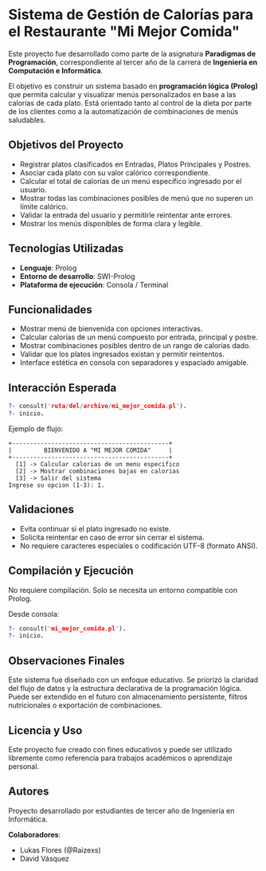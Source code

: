 
# Sistema de Gestión de Calorías para el Restaurante "Mi Mejor Comida"

Este proyecto fue desarrollado como parte de la asignatura **Paradigmas de Programación**, correspondiente al tercer año de la carrera de **Ingeniería en Computación e Informática**.

El objetivo es construir un sistema basado en **programación lógica (Prolog)** que permita calcular y visualizar menús personalizados en base a las calorías de cada plato. Está orientado tanto al control de la dieta por parte de los clientes como a la automatización de combinaciones de menús saludables.

## Objetivos del Proyecto

- Registrar platos clasificados en Entradas, Platos Principales y Postres.
- Asociar cada plato con su valor calórico correspondiente.
- Calcular el total de calorías de un menú específico ingresado por el usuario.
- Mostrar todas las combinaciones posibles de menú que no superen un límite calórico.
- Validar la entrada del usuario y permitirle reintentar ante errores.
- Mostrar los menús disponibles de forma clara y legible.

## Tecnologías Utilizadas

- **Lenguaje**: Prolog
- **Entorno de desarrollo**: SWI-Prolog
- **Plataforma de ejecución**: Consola / Terminal

## Funcionalidades

- Mostrar menú de bienvenida con opciones interactivas.
- Calcular calorías de un menú compuesto por entrada, principal y postre.
- Mostrar combinaciones posibles dentro de un rango de calorías dado.
- Validar que los platos ingresados existan y permitir reintentos.
- Interface estética en consola con separadores y espaciado amigable.

## Interacción Esperada

```prolog
?- consult('ruta/del/archivo/mi_mejor_comida.pl').
?- inicio.
```

Ejemplo de flujo:

```
+--------------------------------------------+
|         BIENVENIDO A "MI MEJOR COMIDA"     |
+--------------------------------------------+
  [1] -> Calcular calorias de un menu especifico
  [2] -> Mostrar combinaciones bajas en calorias
  [3] -> Salir del sistema
Ingrese su opcion (1-3): 1.
```

## Validaciones

- Evita continuar si el plato ingresado no existe.
- Solicita reintentar en caso de error sin cerrar el sistema.
- No requiere caracteres especiales o codificación UTF-8 (formato ANSI).

## Compilación y Ejecución

No requiere compilación. Solo se necesita un entorno compatible con Prolog.

Desde consola:
```prolog
?- consult('mi_mejor_comida.pl').
?- inicio.
```

## Observaciones Finales

Este sistema fue diseñado con un enfoque educativo. Se priorizó la claridad del flujo de datos y la estructura declarativa de la programación lógica. Puede ser extendido en el futuro con almacenamiento persistente, filtros nutricionales o exportación de combinaciones.

## Licencia y Uso

Este proyecto fue creado con fines educativos y puede ser utilizado libremente como referencia para trabajos académicos o aprendizaje personal.

## Autores

Proyecto desarrollado por estudiantes de tercer año de Ingeniería en Informática.

**Colaboradores**:
- Lukas Flores (@Raizexs)
- David Vásquez
